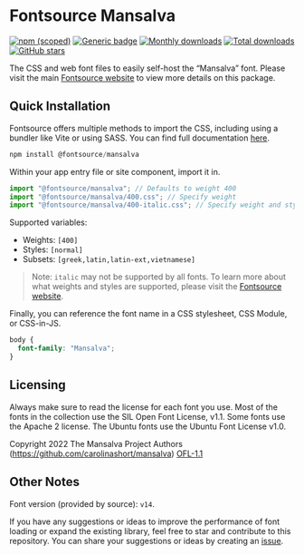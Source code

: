 # Fontsource Mansalva

[![npm (scoped)](https://img.shields.io/npm/v/@fontsource/mansalva?color=brightgreen)](https://www.npmjs.com/package/@fontsource/mansalva) [![Generic badge](https://img.shields.io/badge/fontsource-passing-brightgreen)](https://github.com/fontsource/fontsource) [![Monthly downloads](https://badgen.net/npm/dm/@fontsource/mansalva)](https://github.com/fontsource/fontsource) [![Total downloads](https://badgen.net/npm/dt/@fontsource/mansalva)](https://github.com/fontsource/fontsource) [![GitHub stars](https://img.shields.io/github/stars/fontsource/fontsource.svg?style=social&label=Star)](https://github.com/fontsource/fontsource/stargazers)

The CSS and web font files to easily self-host the “Mansalva” font. Please visit the main [Fontsource website](https://fontsource.org/fonts/mansalva) to view more details on this package.

## Quick Installation

Fontsource offers multiple methods to import the CSS, including using a bundler like Vite or using SASS. You can find full documentation [here](https://fontsource.org/docs/getting-started/introduction).

```javascript
npm install @fontsource/mansalva
```

Within your app entry file or site component, import it in.

```javascript
import "@fontsource/mansalva"; // Defaults to weight 400
import "@fontsource/mansalva/400.css"; // Specify weight
import "@fontsource/mansalva/400-italic.css"; // Specify weight and style
```

Supported variables:
- Weights: `[400]`
- Styles: `[normal]`
- Subsets: `[greek,latin,latin-ext,vietnamese]`

> Note: `italic` may not be supported by all fonts. To learn more about what weights and styles are supported, please visit the [Fontsource website](https://fontsource.org/fonts/mansalva).

Finally, you can reference the font name in a CSS stylesheet, CSS Module, or CSS-in-JS.

```css
body {
  font-family: "Mansalva";
}
```

## Licensing
Always make sure to read the license for each font you use. Most of the fonts in the collection use the SIL Open Font License, v1.1. Some fonts use the Apache 2 license. The Ubuntu fonts use the Ubuntu Font License v1.0.

Copyright 2022 The Mansalva Project Authors (https://github.com/carolinashort/mansalva)
[OFL-1.1](https://openfontlicense.org)

## Other Notes
Font version (provided by source): `v14`.

If you have any suggestions or ideas to improve the performance of font loading or expand the existing library, feel free to star and contribute to this repository. You can share your suggestions or ideas by creating an [issue](https://github.com/fontsource/fontsource/issues).